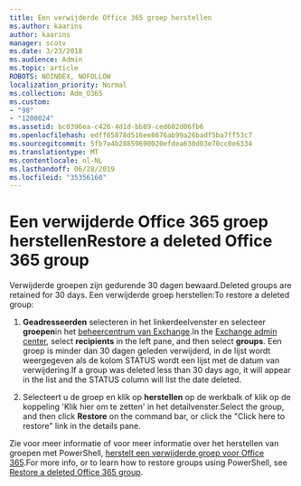 ```yaml
---
title: Een verwijderde Office 365 groep herstellen
ms.author: kaarins
author: kaarins
manager: scotv
ms.date: 3/23/2018
ms.audience: Admin
ms.topic: article
ROBOTS: NOINDEX, NOFOLLOW
localization_priority: Normal
ms.collection: Adm_O365
ms.custom:
- "98"
- "1200024"
ms.assetid: bc0396ea-c426-4d1d-bb89-ced602d06fb6
ms.openlocfilehash: edff65878d516ee8676ab99a26badf5ba7ff53c7
ms.sourcegitcommit: 5fb7a4b28859690020efdea630d03e70cc0e6334
ms.translationtype: MT
ms.contentlocale: nl-NL
ms.lasthandoff: 06/28/2019
ms.locfileid: "35356160"
---
```

# <a name="restore-a-deleted-office-365-group"></a><span data-ttu-id="78d1b-102">Een verwijderde Office 365 groep herstellen</span><span class="sxs-lookup"><span data-stu-id="78d1b-102">Restore a deleted Office 365 group</span></span>

<span data-ttu-id="78d1b-103">Verwijderde groepen zijn gedurende 30 dagen bewaard.</span><span class="sxs-lookup"><span data-stu-id="78d1b-103">Deleted groups are retained for 30 days.</span></span> <span data-ttu-id="78d1b-104">Een verwijderde groep herstellen:</span><span class="sxs-lookup"><span data-stu-id="78d1b-104">To restore a deleted group:</span></span>
  
1. <span data-ttu-id="78d1b-105">**Geadresseerden** selecteren in het linkerdeelvenster en selecteer **groepen**in het [beheercentrum van Exchange](https://outlook.office365.com/ecp/).</span><span class="sxs-lookup"><span data-stu-id="78d1b-105">In the [Exchange admin center](https://outlook.office365.com/ecp/), select **recipients** in the left pane, and then select **groups**.</span></span> <span data-ttu-id="78d1b-106">Een groep is minder dan 30 dagen geleden verwijderd, in de lijst wordt weergegeven als de kolom STATUS wordt een lijst met de datum van verwijdering.</span><span class="sxs-lookup"><span data-stu-id="78d1b-106">If a group was deleted less than 30 days ago, it will appear in the list and the STATUS column will list the date deleted.</span></span>

2. <span data-ttu-id="78d1b-107">Selecteert u de groep en klik op **herstellen** op de werkbalk of klik op de koppeling 'Klik hier om te zetten' in het detailvenster.</span><span class="sxs-lookup"><span data-stu-id="78d1b-107">Select the group, and then click **Restore** on the command bar, or click the "Click here to restore" link in the details pane.</span></span>

<span data-ttu-id="78d1b-108">Zie voor meer informatie of voor meer informatie over het herstellen van groepen met PowerShell, [herstelt een verwijderde groep voor Office 365](https://go.microsoft.com/fwlink/?linkid=867802).</span><span class="sxs-lookup"><span data-stu-id="78d1b-108">For more info, or to learn how to restore groups using PowerShell, see [Restore a deleted Office 365 group](https://go.microsoft.com/fwlink/?linkid=867802).</span></span>
  